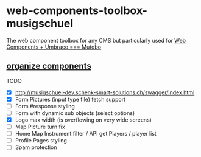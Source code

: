# web-components-toolbox-musigschuel
The web component toolbox for any CMS but particularly used for [Web Components + Umbraco === Mutobo](http://mutobo.ch/)

## [organize components](https://wiki.migros.net/display/OCC/Web+Components+CMS+Template)

TODO

- [x] http://musigschuel-dev.schenk-smart-solutions.ch/swagger/index.html
- [x] Form Pictures (input type file) fetch support
- [ ] Form #response styling
- [ ] Form with dynamic sub objects (select options)
- [x] Logo max width (is overflowing on very wide screens)
- [ ] Map Picture turn fix
- [ ] Home Map Instrument filter / API get Players / player list
- [ ] Profile Pages styling
- [ ] Spam protection
